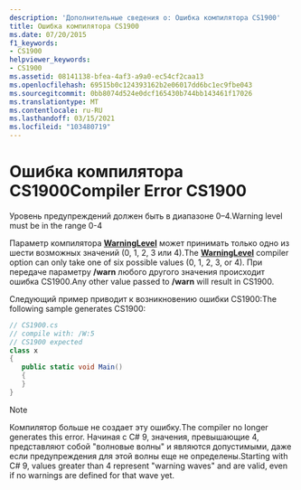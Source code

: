 ```yaml
---
description: 'Дополнительные сведения о: Ошибка компилятора CS1900'
title: Ошибка компилятора CS1900
ms.date: 07/20/2015
f1_keywords:
- CS1900
helpviewer_keywords:
- CS1900
ms.assetid: 08141138-bfea-4af3-a9a0-ec54cf2caa13
ms.openlocfilehash: 69515b0c124393162b2e06017dd6bc1ec9fbe043
ms.sourcegitcommit: 0bb8074d524e0dcf165430b744bb143461f17026
ms.translationtype: MT
ms.contentlocale: ru-RU
ms.lasthandoff: 03/15/2021
ms.locfileid: "103480719"
---
```

# <a name="compiler-error-cs1900"></a><span data-ttu-id="e5e02-103">Ошибка компилятора CS1900</span><span class="sxs-lookup"><span data-stu-id="e5e02-103">Compiler Error CS1900</span></span>

<span data-ttu-id="e5e02-104">Уровень предупреждений должен быть в диапазоне 0–4.</span><span class="sxs-lookup"><span data-stu-id="e5e02-104">Warning level must be in the range 0-4</span></span>  
  
 <span data-ttu-id="e5e02-105">Параметр компилятора [**WarningLevel**](../language-reference/compiler-options/errors-warnings.md#warninglevel) может принимать только одно из шести возможных значений (0, 1, 2, 3 или 4).</span><span class="sxs-lookup"><span data-stu-id="e5e02-105">The [**WarningLevel**](../language-reference/compiler-options/errors-warnings.md#warninglevel) compiler option can only take one of six possible values (0, 1, 2, 3, or 4).</span></span> <span data-ttu-id="e5e02-106">При передаче параметру **/warn** любого другого значения происходит ошибка CS1900.</span><span class="sxs-lookup"><span data-stu-id="e5e02-106">Any other value passed to **/warn** will result in CS1900.</span></span>  
  
 <span data-ttu-id="e5e02-107">Следующий пример приводит к возникновению ошибки CS1900:</span><span class="sxs-lookup"><span data-stu-id="e5e02-107">The following sample generates CS1900:</span></span>  
  
```csharp  
// CS1900.cs  
// compile with: /W:5  
// CS1900 expected  
class x  
{  
   public static void Main()  
   {  
   }  
}  
```

> [!NOTE]
> <span data-ttu-id="e5e02-108">Компилятор больше не создает эту ошибку.</span><span class="sxs-lookup"><span data-stu-id="e5e02-108">The compiler no longer generates this error.</span></span> <span data-ttu-id="e5e02-109">Начиная с C# 9, значения, превышающие 4, представляют собой "волновые волны" и являются допустимыми, даже если предупреждения для этой волны еще не определены.</span><span class="sxs-lookup"><span data-stu-id="e5e02-109">Starting with C# 9, values greater than 4 represent "warning waves" and are valid, even if no warnings are defined for that wave yet.</span></span>
